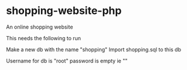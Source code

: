 shopping-website-php
====================

An online shopping website

This needs the following to run

Make a new db with the name "shopping"
Import shopping.sql to this db

Username for db is "root" password is empty ie ""

